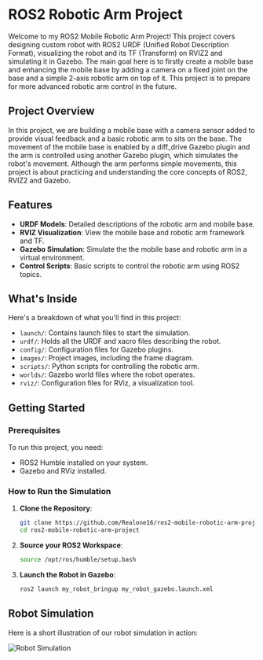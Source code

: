 # ROS2 Robotic Arm Project

Welcome to my ROS2 Mobile Robotic Arm Project! This project covers designing custom robot with ROS2 URDF (Unified Robot Description Format), visualizing the robot and its TF (Transform) on RVIZ2 and simulating it in Gazebo. The main goal here is to firstly create a mobile base and enhancing the mobile base by adding a camera on a fixed joint on the base  and a simple 2-axis robotic arm on top of it. This project is to prepare for more advanced robotic arm control in the future.

## Project Overview

In this project, we are building a mobile base with a camera sensor added to provide visual feedback and a basic robotic arm to sits on the base. The movement of the mobile base is enabled by a diff_drive Gazebo plugin and the arm is controlled using another Gazebo plugin, which simulates the robot's movement. Although the arm performs simple movements, this project is about practicing and understanding the core concepts of ROS2, RVIZ2 and Gazebo.

## Features

- **URDF Models**: Detailed descriptions of the robotic arm and mobile base.
- **RVIZ Visualization**: View the mobile base and robotic arm framework and TF.
- **Gazebo Simulation**: Simulate the the mobile base and robotic arm in a virtual environment.
- **Control Scripts**: Basic scripts to control the robotic arm using ROS2 topics.

## What's Inside

Here's a breakdown of what you'll find in this project:

- `launch/`: Contains launch files to start the simulation.
- `urdf/`: Holds all the URDF and xacro files describing the robot.
- `config/`: Configuration files for Gazebo plugins.
- `images/`: Project images, including the frame diagram.
- `scripts/`: Python scripts for controlling the robotic arm.
- `worlds/`: Gazebo world files where the robot operates.
- `rviz/`: Configuration files for RViz, a visualization tool.

## Getting Started

### Prerequisites

To run this project, you need:
- ROS2 Humble installed on your system.
- Gazebo and RViz installed.

### How to Run the Simulation

1. **Clone the Repository**:
   ```sh
   git clone https://github.com/Realone16/ros2-mobile-robotic-arm-project.git
   cd ros2-mobile-robotic-arm-project

2. **Source your ROS2 Workspace**:
   ```sh
   source /opt/ros/humble/setup.bash
   
3. **Launch the Robot in Gazebo**:
   ```sh
   ros2 launch my_robot_bringup my_robot_gazebo.launch.xml

## Robot Simulation

Here is a short illustration of our robot simulation in action:

![Robot Simulation](illustration/mobile_robotic_arm.gif)
